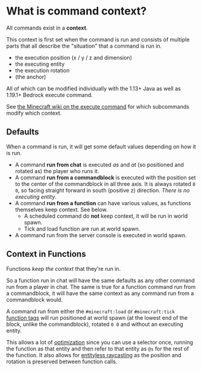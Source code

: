 # What is command context?

All commands exist in a __context__.  

This context is first set when the command is run and consists of multiple parts that all describe the "situation" that a command is run in.   

- the execution position (x / y / z and dimension)  
- the executing entity  
- the execution rotation  
- (the anchor)  

All of which can be modified individually with the 1.13+ Java as well as 1.19.1+ Bedrock execute command.

See [the Minecraft wiki on the execute command](https://minecraft.wiki/wiki/Commands/execute) for which subcommands modify which context.

## Defaults

When a command is run, it will get some default values depending on how it is run.

- A command **run from chat** is executed _as_ and _at_ (so positioned and rotated as) the player who runs it.
- A command **run from a commandblock** is executed with the position set to the center of the commandblock in all three axis. It is always rotated `0 0`, so facing straight forward in south (positive z) direction. _There is no executing entity_.  
- A command **run from a function** can have various values, as functions themselves keep context. See below.
   - A scheduled command do **not** keep context, it will be run in world spawn.
   - Tick and load function are run at world spawn.
- A command run from the server console is executed in world spawn.

## Context in Functions

Functions _keep the context_ that they're run in.  

So a function run in chat will have the same defaults as any other command run from a player in chat. The same is true for a function command run from a commandblock, it will have the same context as any command run from a commandblock would.  

A command run from either the `#minecraft:load` or `#minecraft:tick` [function tags](https://minecraft.wiki/wiki/Tag#Function_tags) will run positioned at world spawn (at the lowest end of the block, unlike the commandblock), rotated `0 0` and without an executing entity.

This allows a lot of [optimization](/optimising) since you can use a selector once, running the function as that entity and then refer to that entity as `@s` for the rest of the function. It also allows for [entityless raycasting](/wiki/questions/raycast#wiki_without_an_entity) as the position and rotation is preserved between function calls.
